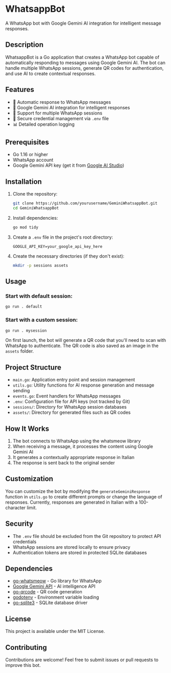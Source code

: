 # WhatsappBot

A WhatsApp bot with Google Gemini AI integration for intelligent message responses.

## Description

WhatsappBot is a Go application that creates a WhatsApp bot capable of automatically responding to messages using Google Gemini AI. The bot can handle multiple WhatsApp sessions, generate QR codes for authentication, and use AI to create contextual responses.

## Features

- 🤖 Automatic response to WhatsApp messages
- 🧠 Google Gemini AI integration for intelligent responses
- 📱 Support for multiple WhatsApp sessions
- 🔐 Secure credential management via `.env` file
- 📊 Detailed operation logging

## Prerequisites

- Go 1.16 or higher
- WhatsApp account
- Google Gemini API key (get it from [Google AI Studio](https://aistudio.google.com/))

## Installation

1. Clone the repository:
   ```bash
   git clone https://github.com/yourusername/GeminiWhatsappBot.git
   cd GeminiWhatsappBot
   ```

2. Install dependencies:
   ```bash
   go mod tidy
   ```

3. Create a `.env` file in the project's root directory:
   ```
   GOOGLE_API_KEY=your_google_api_key_here
   ```

4. Create the necessary directories (if they don't exist):
   ```bash
   mkdir -p sessions assets
   ```

## Usage

### Start with default session:

```bash
go run . default
```

### Start with a custom session:

```bash
go run . mysession
```

On first launch, the bot will generate a QR code that you'll need to scan with WhatsApp to authenticate. The QR code is also saved as an image in the `assets` folder.

## Project Structure

- `main.go`: Application entry point and session management
- `utils.go`: Utility functions for AI response generation and message sending
- `events.go`: Event handlers for WhatsApp messages
- `.env`: Configuration file for API keys (not tracked by Git)
- `sessions/`: Directory for WhatsApp session databases
- `assets/`: Directory for generated files such as QR codes

## How It Works

1. The bot connects to WhatsApp using the whatsmeow library
2. When receiving a message, it processes the content using Google Gemini AI
3. It generates a contextually appropriate response in Italian
4. The response is sent back to the original sender

## Customization

You can customize the bot by modifying the `generateGeminiResponse` function in `utils.go` to create different prompts or change the language of responses. Currently, responses are generated in Italian with a 100-character limit.

## Security

- The `.env` file should be excluded from the Git repository to protect API credentials
- WhatsApp sessions are stored locally to ensure privacy
- Authentication tokens are stored in protected SQLite databases

## Dependencies

- [go-whatsmeow](https://github.com/tulir/whatsmeow) - Go library for WhatsApp
- [Google Gemini API](https://github.com/googleapis/go-genai) - AI intelligence API
- [go-qrcode](https://github.com/yeqown/go-qrcode) - QR code generation
- [godotenv](https://github.com/joho/godotenv) - Environment variable loading
- [go-sqlite3](https://github.com/mattn/go-sqlite3) - SQLite database driver

## License

This project is available under the MIT License.

## Contributing

Contributions are welcome! Feel free to submit issues or pull requests to improve this bot.

